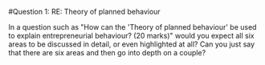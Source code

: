#Question 1: RE: Theory of planned behaviour

In a question such as "How can the 'Theory of planned behaviour' be used to explain entrepreneurial behaviour? (20 marks)" would you expect all six areas to be discussed in detail, or even highlighted at all? Can you just say that there are six areas and then go into depth on a couple?